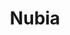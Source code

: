 ---
title: "Nubia"
image: "https://media.licdn.com/dms/image/v2/D5603AQHHFVR6AiiNbw/profile-displayphoto-shrink_800_800/profile-displayphoto-shrink_800_800/0/1664345465038?e=1746662400&v=beta&t=b8v9dSnf7SM7yom7S1RHeb_Hfu963fiPLYiMU19kdqE"
jobtitle: "Secretary"
promoted: true
weight: 1
---
